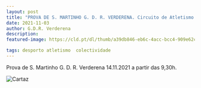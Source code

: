 ```yaml
---
layout: post
title: "PROVA DE S. MARTINHO G. D. R. VERDERENA. Circuito de Atletismo do Barreiro 2021-22"
date: 2021-11-03
author: G.D.R. Verderena
description: 
featured-image: https://cld.pt/dl/thumb/a39db846-eb6c-4acc-bcc4-909e62cb57f8/cartaz_Circuito_Atletismo_1prova_2021_2022.jpg?size=xl&crop=false&format=jpeg

tags: desporto atletismo  colectividade
---
```


Prova de S. Martinho G. D. R. Verderena 14.11.2021 a partir das 9,30h.

![Cartaz](https://cld.pt/dl/thumb/a39db846-eb6c-4acc-bcc4-909e62cb57f8/cartaz_Circuito_Atletismo_1prova_2021_2022.jpg?size=xl&crop=false&format=jpeg)
